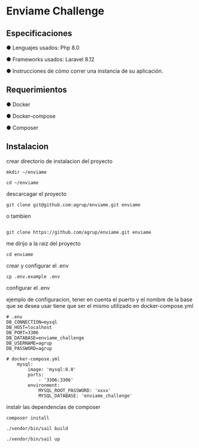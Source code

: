 # Enviame Challenge

## Especificaciones 

● Lenguajes usados: Php 8.0

● Frameworks usados: Laravel 8.12

● Instrucciones de cómo correr una instancia de su aplicación.


## Requerimientos

●  Docker

●  Docker-compose

●  Composer

## Instalacion

crear directorio de instalacion del proyecto
```
mkdir ~/enviame

cd ~/enviame 
```

descarcagar el proyecto

```
git clone git@github.com:agrup/enviame.git enviame
```
o tambien

```

git clone https://github.com/agrup/enviame.git enviame 

```
me dirijo a la raiz del proyecto

```
cd enviame

```

crear y configurar el .env
```
cp .env.example .env

```
configurar el .env 

ejemplo de configuracion, tener en cuenta el puerto y el nombre de la base que se desea usar tiene que ser el mismo utilizado en docker-compose.yml



```
# .env
DB_CONNECTION=mysql
DB_HOST=localhost
DB_PORT=3306
DB_DATABASE=enviame_challenge
DB_USERNAME=agrup
DB_PASSWORD=agrup

```


```
# docker-compose.yml
    mysql:
        image: 'mysql:8.0'
        ports:
            - '3306:3306'
        environment:
            MYSQL_ROOT_PASSWORD: 'xxxx'
            MYSQL_DATABASE: 'enviame_challenge'

```


instalr las dependencias de composer

```
composer install

```

```
./vendor/bin/sail build

./vendor/bin/sail up

```
